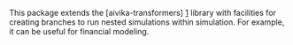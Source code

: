This package extends the [aivika-transformers] [1] library with facilities for creating branches to run 
nested simulations within simulation. For example, it can be useful for financial modeling.

[1]: http://hackage.haskell.org/package/aivika-transformers  "aivika-transformers"
